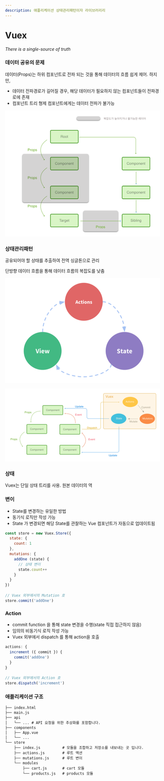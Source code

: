 ```yaml
---
description: 애플리케이션 상태관리패턴이자 라이브러리리
---
```


# Vuex

_There is a single-source of truth_

### 데이터 공유의 문제

데이터\(Props\)는 하위 컴포넌트로 전파 되는 것을 통해 데이터의 흐름 쉽게 제어. 하지만,

* 데이터 전파경로가 길어질 경우, 해당 데이터가 필요하지 않는 컴포넌트들이 전파경로에 존재
* 컴포넌트 트리 형제 컴포넌트에게는 데이터 전파가 불가능

![](../../.gitbook/assets/vuex-problem.png)

### 상태관리패턴

공유되어야 할 상태를 추출하여 전역 싱글톤으로 관리

단방향 데이터 흐름을 통해 데이터 흐름의 복잡도를 낮춤

![Unidirectional Data Flow](../../.gitbook/assets/unidirectional-data-flow.png)

![Vuex&#xB97C; &#xC774;&#xC6A9;&#xD558;&#xC5EC; &#xB3D9;&#xC791;&#xD558;&#xB294; &#xB370;&#xC774;&#xD130; &#xD750;&#xB984;](../../.gitbook/assets/data-flow-with-vuex%20%281%29.png)

### 상태

Vuex는 단일 상태 트리를 사용. 원본 데이터의 역

### 변이

* State를 변경하는 유일한 방법
* 동기식 로직만 작성 가능
* State 가 변경되면 해당 State를 관찰하는 Vue 컴포넌트가 자동으로 업데이트됨

```javascript
const store = new Vuex.Store({
  state: {
    count: 1
  },
  mutations: {
    addOne (state) {
      // 상태 변이
      state.count++
    }
  }
})

// Vuex 외부에서의 Mutation 호
store.commit('addOne')
```

### Action

* commit function 을 통해 state 변경을 수행\(state 직접 접근하지 않음\)
* 임의의 비동기식 로직 작성 가능
* Vuex 외부에서 dispatch 를 통해 action을 호출

```javascript
actions: {
  increment ({ commit }) {
    commit('addOne')
  }
}

// Vuex 외부에서의 Action 호
store.dispatch('increment')
```

### 애플리케이션 구조

```text
├── index.html
├── main.js
├── api
│   └── ... # API 요청을 위한 추상화를 포함합니다.
├── components
│   ├── App.vue
│   └── ...
└── store
    ├── index.js          # 모듈을 조합하고 저장소를 내보내는 곳 입니다.
    ├── actions.js        # 루트 액션
    ├── mutations.js      # 루트 변이
    └── modules
        ├── cart.js       # cart 모듈
        └── products.js   # products 모듈
```




